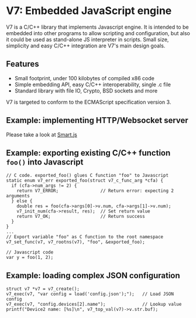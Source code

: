 V7: Embedded JavaScript engine
==============================

V7 is a C/C++ library that implements Javascript engine. It is intended
to be embedded into other programs to allow scripting and configuration,
but also it could be used as stand-alone JS interpreter in scripts.
Small size, simplicity and easy C/C++ integration are V7's main design goals.

## Features
- Small footprint, under 100 kilobytes of compiled x86 code
- Simple embedding API, easy C/C++ interoperability, single .c file
- Standard library with file IO, Crypto, BSD sockets and more

V7 is targeted to conform to the ECMAScript specification version 3.

## Example: implementing HTTP/Websocket server

Please take a look at [Smart.js](https://github.com/cesanta/Smart.js)

## Example: exporting existing C/C++ function `foo()` into Javascript

    // C code. exported_foo() glues C function "foo" to Javascript
    static enum v7_err exported_foo(struct v7_c_func_arg *cfa) {
      if (cfa->num_args != 2) {
        return V7_ERROR;                // Return error: expecting 2 arguments
      } else {
        double res = foo(cfa->args[0]->v.num, cfa->args[1]->v.num);
        v7_init_num(cfa->result, res);  // Set return value
        return V7_OK;                   // Return success
      }
    }
    ...
    // Export variable "foo" as C function to the root namespace
    v7_set_func(v7, v7_rootns(v7), "foo", &exported_foo);

<!-- -->

    // Javascript code
    var y = foo(1, 2);

## Example: loading complex JSON configuration

    struct v7 *v7 = v7_create();
    v7_exec(v7, "var config = load('config.json');");   // Load JSON config
    v7_exec(v7, "config.devices[2].name");              // Lookup value
    printf("Device2 name: [%s]\n", v7_top_val(v7)->v.str.buf);
